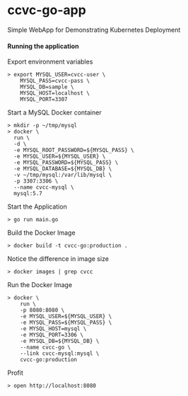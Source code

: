 # ccvc-go-app
Simple WebApp for Demonstrating Kubernetes Deployment

#### Running the application

Export environment variables

```
> export MYSQL_USER=cvcc-user \
    MYSQL_PASS=cvcc-pass \
    MYSQL_DB=sample \
    MYSQL_HOST=localhost \
    MYSQL_PORT=3307
```

Start a MySQL Docker container

```
> mkdir -p ~/tmp/mysql
> docker \
  run \
  -d \
  -e MYSQL_ROOT_PASSWORD=${MYSQL_PASS} \
  -e MYSQL_USER=${MYSQL_USER} \
  -e MYSQL_PASSWORD=${MYSQL_PASS} \
  -e MYSQL_DATABASE=${MYSQL_DB} \
  -v ~/tmp/mysql:/var/lib/mysql \
  -p 3307:3306 \
  --name cvcc-mysql \
  mysql:5.7
```

Start the Application

```
> go run main.go
```

Build the Docker Image

```
> docker build -t cvcc-go:production .
```

Notice the difference in image size

```
> docker images | grep cvcc
```

Run the Docker Image

```
> docker \
    run \
    -p 8080:8080 \
    -e MYSQL_USER=${MYSQL_USER} \
    -e MYSQL_PASS=${MYSQL_PASS} \
    -e MYSQL_HOST=mysql \
    -e MYSQL_PORT=3306 \
    -e MYSQL_DB=${MYSQL_DB} \
    --name cvcc-go \
    --link cvcc-mysql:mysql \
    cvcc-go:production
```

Profit

```
> open http://localhost:8080
```